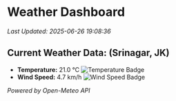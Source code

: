 
# Weather Dashboard

_Last Updated: 2025-06-26 19:08:36_

## Current Weather Data: (Srinagar, JK)
- **Temperature:** 21.0 °C ![Temperature Badge](https://img.shields.io/badge/Temperature-Medium%20Temp-green)
- **Wind Speed:** 4.7 km/h ![Wind Speed Badge](https://img.shields.io/badge/Wind%20Speed-Light%20Wind-blue)

*Powered by Open-Meteo API*
